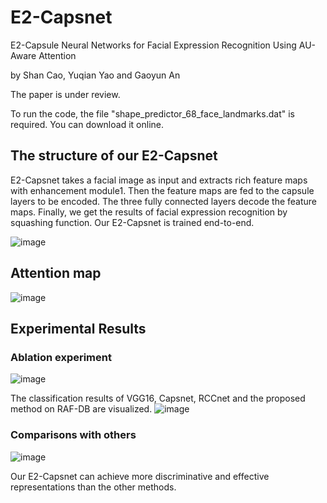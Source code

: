 # E2-Capsnet
E2-Capsule Neural Networks for Facial Expression Recognition Using AU-Aware Attention

by Shan Cao, Yuqian Yao and Gaoyun An

The paper is under review.

To run the code, the file "shape_predictor_68_face_landmarks.dat" is required. You can download it online.


## The structure of our E2-Capsnet
E2-Capsnet takes a facial image as input and extracts rich feature maps with enhancement module1. Then the feature maps are fed to the capsule layers to be encoded. The three fully connected layers decode the feature maps. Finally, we get the results of facial expression recognition by squashing function. Our E2-Capsnet is trained end-to-end.

![image](https://github.com/ShanCao18/E2-Capsnet/blob/master/structure.jpg)

## Attention map
![image](https://github.com/ShanCao18/E2-Capsnet/blob/master/Attention.jpg)


## Experimental Results
### Ablation experiment
![image](https://github.com/ShanCao18/E2-Capsnet/blob/master/Table1.jpg)

The classification results of VGG16, Capsnet, RCCnet and the proposed method on RAF-DB are visualized.
![image](https://github.com/ShanCao18/E2-Capsnet/blob/master/Visualization.jpg)

### Comparisons with others
![image](https://github.com/ShanCao18/E2-Capsnet/blob/master/Table2.jpg)

Our E2-Capsnet can achieve more discriminative and effective representations than the other methods.
